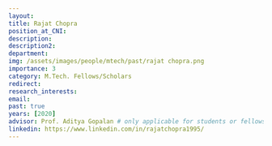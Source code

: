```yaml
---
layout: 
title: Rajat Chopra
position_at_CNI: 
description: 
description2: 
department:
img: /assets/images/people/mtech/past/rajat chopra.png
importance: 3
category: M.Tech. Fellows/Scholars
redirect: 
research_interests: 
email: 
past: true
years: [2020]
advisor: Prof. Aditya Gopalan # only applicable for students or fellows
linkedin: https://www.linkedin.com/in/rajatchopra1995/
---
```

